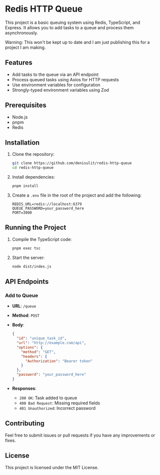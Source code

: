 # Redis HTTP Queue

This project is a basic queuing system using Redis, TypeScript, and Express. It allows you to add tasks to a queue and process them asynchronously.

Warning: This won't be kept up to date and I am just publishing this for a project I am making.

## Features

- Add tasks to the queue via an API endpoint
- Process queued tasks using Axios for HTTP requests
- Use environment variables for configuration
- Strongly-typed environment variables using Zod

## Prerequisites

- Node.js
- pnpm
- Redis

## Installation

1. Clone the repository:

   ```bash
   git clone https://github.com/denisulit/redis-http-queue
   cd redis-http-queue
   ```

2. Install dependencies:

   ```bash
   pnpm install
   ```

3. Create a `.env` file in the root of the project and add the following:

   ```env
   REDIS_URL=redis://localhost:6379
   QUEUE_PASSWORD=your_password_here
   PORT=3000
   ```

## Running the Project

1. Compile the TypeScript code:

   ```bash
   pnpm exec tsc
   ```

2. Start the server:

   ```bash
   node dist/index.js
   ```

## API Endpoints

### Add to Queue

- **URL**: `/queue`
- **Method**: `POST`
- **Body**:

  ```json
  {
    "id": "unique_task_id",
    "url": "http://example.com/api",
    "options": {
      "method": "GET",
      "headers": {
        "Authorization": "Bearer token"
      }
    },
    "password": "your_password_here"
  }
  ```

- **Responses**:
  - `200 OK`: Task added to queue
  - `400 Bad Request`: Missing required fields
  - `401 Unauthorized`: Incorrect password

## Contributing

Feel free to submit issues or pull requests if you have any improvements or fixes.

## License

This project is licensed under the MIT License.
